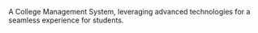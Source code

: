 A College Management System, leveraging advanced technologies for a seamless experience for students.
